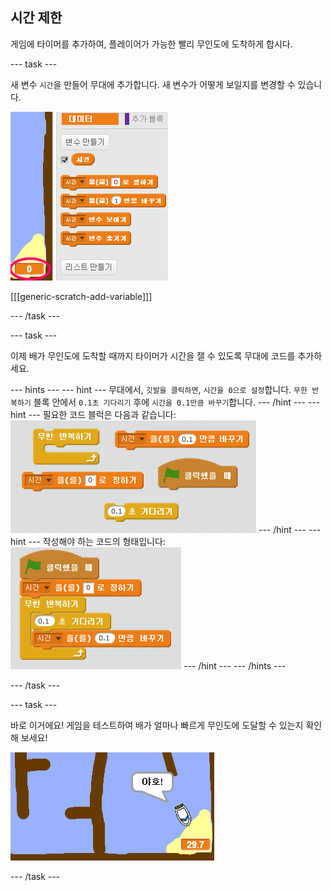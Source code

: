 ## 시간 제한

게임에 타이머를 추가하여, 플레이어가 가능한 빨리 무인도에 도착하게 합시다.

\--- task \---

새 변수 `시간`을 만들어 무대에 추가합니다. 새 변수가 어떻게 보일지를 변경할 수 있습니다.

![screenshot](images/boat-variable.png)

[[[generic-scratch-add-variable]]]

\--- /task \---

\--- task \---

이제 배가 무인도에 도착할 때까지 타이머가 시간을 잴 수 있도록 무대에 코드를 추가하세요.

\--- hints \--- \--- hint \--- 무대에서, `깃발을 클릭하면`, `시간을 0으로 설정`합니다. `무한 반복하기` 블록 안에서 `0.1초 기다리기` 후에 `시간을 0.1만큼 바꾸기`합니다. \--- /hint \--- \--- hint \--- 필요한 코드 블럭은 다음과 같습니다:![screenshot](images/boat-time-blocks.png) \--- /hint \--- \--- hint \--- 작성해야 하는 코드의 형태입니다: ![screenshot](images/boat-time-code.png) \--- /hint \--- \--- /hints \---

\--- /task \---

\--- task \---

바로 이거에요! 게임을 테스트하여 배가 얼마나 빠르게 무인도에 도달할 수 있는지 확인해 보세요!

![screenshot](images/boat-variable-test.png)

\--- /task \---